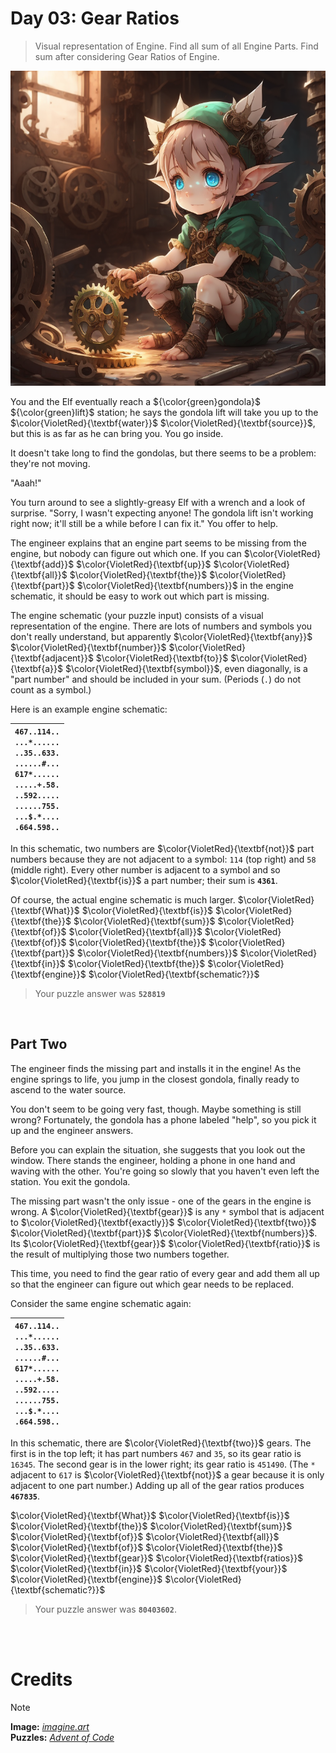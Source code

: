 # Day 03: Gear Ratios
> Visual representation of Engine. Find all sum of all Engine Parts. Find sum after considering Gear Ratios of Engine.
<img src=https://github.com/Kyros0718/Advent_of_Code/blob/main/Media/2023/babyelf_surounded_by_mechanicalgears.png>

You and the Elf eventually reach a ${\color{green}gondola}$ ${\color{green}lift}$ station; he says the gondola lift will take you up to the $\color{VioletRed}{\textbf{water}}$ $\color{VioletRed}{\textbf{source}}$, but this is as far as he can bring you. You go inside.

It doesn't take long to find the gondolas, but there seems to be a problem: they're not moving.

"Aaah!"

You turn around to see a slightly-greasy Elf with a wrench and a look of surprise. "Sorry, I wasn't expecting anyone! The gondola lift isn't working right now; it'll still be a while before I can fix it." You offer to help.

The engineer explains that an engine part seems to be missing from the engine, but nobody can figure out which one. If you can $\color{VioletRed}{\textbf{add}}$ $\color{VioletRed}{\textbf{up}}$ $\color{VioletRed}{\textbf{all}}$ $\color{VioletRed}{\textbf{the}}$ $\color{VioletRed}{\textbf{part}}$ $\color{VioletRed}{\textbf{numbers}}$ in the engine schematic, it should be easy to work out which part is missing.

The engine schematic (your puzzle input) consists of a visual representation of the engine. There are lots of numbers and symbols you don't really understand, but apparently $\color{VioletRed}{\textbf{any}}$ $\color{VioletRed}{\textbf{number}}$ $\color{VioletRed}{\textbf{adjacent}}$ $\color{VioletRed}{\textbf{to}}$ $\color{VioletRed}{\textbf{a}}$ $\color{VioletRed}{\textbf{symbol}}$, even diagonally, is a "part number" and should be included in your sum. (Periods (`.`) do not count as a symbol.)

Here is an example engine schematic:

| `467..114..`<br>`...*......`<br>`..35..633.`<br>`......#...`<br>`617*......`<br>`.....+.58.`<br>`..592.....`<br>`......755.`<br>`...$.*....`<br>`.664.598..` |
| --- |

In this schematic, two numbers are $\color{VioletRed}{\textbf{not}}$ part numbers because they are not adjacent to a symbol: `114` (top right) and `58` (middle right). Every other number is adjacent to a symbol and so $\color{VioletRed}{\textbf{is}}$ a part number; their sum is **`4361`**.

Of course, the actual engine schematic is much larger. $\color{VioletRed}{\textbf{What}}$ $\color{VioletRed}{\textbf{is}}$ $\color{VioletRed}{\textbf{the}}$ $\color{VioletRed}{\textbf{sum}}$ $\color{VioletRed}{\textbf{of}}$ $\color{VioletRed}{\textbf{all}}$ $\color{VioletRed}{\textbf{of}}$ $\color{VioletRed}{\textbf{the}}$ $\color{VioletRed}{\textbf{part}}$ $\color{VioletRed}{\textbf{numbers}}$ $\color{VioletRed}{\textbf{in}}$ $\color{VioletRed}{\textbf{the}}$ $\color{VioletRed}{\textbf{engine}}$ $\color{VioletRed}{\textbf{schematic?}}$

> Your puzzle answer was **`528819`**

<br>

##  Part Two
The engineer finds the missing part and installs it in the engine! As the engine springs to life, you jump in the closest gondola, finally ready to ascend to the water source.

You don't seem to be going very fast, though. Maybe something is still wrong? Fortunately, the gondola has a phone labeled "help", so you pick it up and the engineer answers.

Before you can explain the situation, she suggests that you look out the window. There stands the engineer, holding a phone in one hand and waving with the other. You're going so slowly that you haven't even left the station. You exit the gondola.

The missing part wasn't the only issue - one of the gears in the engine is wrong. A $\color{VioletRed}{\textbf{gear}}$ is any `*` symbol that is adjacent to $\color{VioletRed}{\textbf{exactly}}$ $\color{VioletRed}{\textbf{two}}$ $\color{VioletRed}{\textbf{part}}$ $\color{VioletRed}{\textbf{numbers}}$. Its $\color{VioletRed}{\textbf{gear}}$ $\color{VioletRed}{\textbf{ratio}}$ is the result of multiplying those two numbers together.

This time, you need to find the gear ratio of every gear and add them all up so that the engineer can figure out which gear needs to be replaced.

Consider the same engine schematic again:

|`467..114..`<br>`...*......`<br>`..35..633.`<br>`......#...`<br>`617*......`<br>`.....+.58.`<br>`..592.....`<br>`......755.`<br>`...$.*....`<br>`.664.598..` |
| --- |

In this schematic, there are $\color{VioletRed}{\textbf{two}}$ gears. The first is in the top left; it has part numbers `467` and `35`, so its gear ratio is `16345`. The second gear is in the lower right; its gear ratio is `451490`. (The `*` adjacent to `617` is $\color{VioletRed}{\textbf{not}}$ a gear because it is only adjacent to one part number.) Adding up all of the gear ratios produces **`467835`**.

$\color{VioletRed}{\textbf{What}}$ $\color{VioletRed}{\textbf{is}}$ $\color{VioletRed}{\textbf{the}}$ $\color{VioletRed}{\textbf{sum}}$ $\color{VioletRed}{\textbf{of}}$ $\color{VioletRed}{\textbf{all}}$ $\color{VioletRed}{\textbf{of}}$ $\color{VioletRed}{\textbf{the}}$ $\color{VioletRed}{\textbf{gear}}$ $\color{VioletRed}{\textbf{ratios}}$ $\color{VioletRed}{\textbf{in}}$ $\color{VioletRed}{\textbf{your}}$ $\color{VioletRed}{\textbf{engine}}$ $\color{VioletRed}{\textbf{schematic?}}$

> Your puzzle answer was **`80403602`**.

<br>
<br>

# Credits

> [!NOTE]  
> **Image:** [_imagine.art_](https://www.imagine.art/)<br>
> **Puzzles:** [_Advent of Code_](https://adventofcode.com/)




